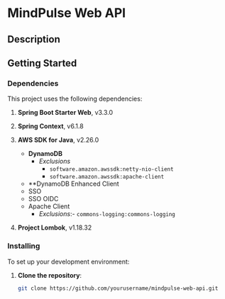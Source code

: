 # MindPulse Web API

## Description

## Getting Started

### Dependencies

This project uses the following dependencies:

1. **Spring Boot Starter Web**, v3.3.0
2. **Spring Context**, v6.1.8
3. **AWS SDK for Java**, v2.26.0

   * **DynamoDB**
     * *Exclusions*
       - `software.amazon.awssdk:netty-nio-client`
       - `software.amazon.awssdk:apache-client`

   - **DynamoDB Enhanced Client
   - SSO
   - SSO OIDC
   - Apache Client
     - *Exclusions*:- `commons-logging:commons-logging`
4. **Project Lombok**, v1.18.32

### Installing

To set up your development environment:

1. **Clone the repository**:
   ```bash
   git clone https://github.com/yourusername/mindpulse-web-api.git
   ```
